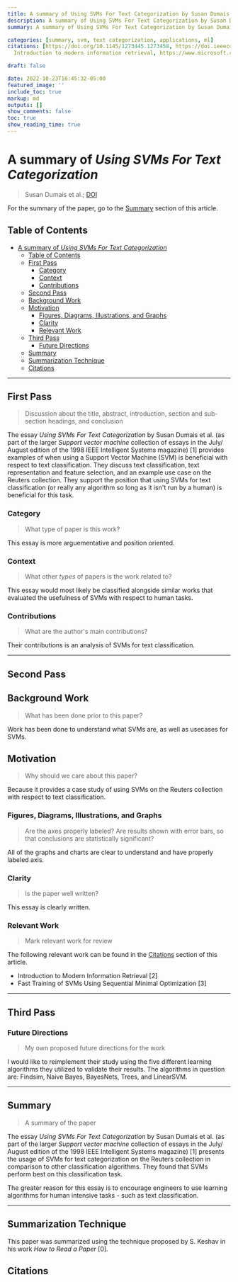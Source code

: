 ```yaml
---
title: A summary of Using SVMs For Text Categorization by Susan Dumais et al
description: A summary of Using SVMs For Text Categorization by Susan Dumais et al
summary: A summary of Using SVMs For Text Categorization by Susan Dumais et al

categories: [summary, svm, text categorization, applications, ml]
citations: [https://doi.org/10.1145/1273445.1273458, https://doi.ieeecomputersociety.org/10.1109/5254.708428,
  Introduction to modern information retrieval, https://www.microsoft.com/en-us/research/publication/sequential-minimal-optimization-a-fast-algorithm-for-training-support-vector-machines]

draft: false

date: 2022-10-23T16:45:32-05:00
featured_image: ''
include_toc: true
markup: md
outputs: []
show_comments: false
toc: true
show_reading_time: true
---
```


# A summary of *Using SVMs For Text Categorization*

> Susan Dumais et al.;
> [DOI](https://doi.ieeecomputersociety.org/10.1109/5254.708428)

For the summary of the paper, go to the [Summary](#summary) section of this
article.

## Table of Contents

- [A summary of *Using SVMs For Text Categorization*](#a-summary-of-using-svms-for-text-categorization)
  - [Table of Contents](#table-of-contents)
  - [First Pass](#first-pass)
    - [Category](#category)
    - [Context](#context)
    - [Contributions](#contributions)
  - [Second Pass](#second-pass)
  - [Background Work](#background-work)
  - [Motivation](#motivation)
    - [Figures, Diagrams, Illustrations, and Graphs](#figures-diagrams-illustrations-and-graphs)
    - [Clarity](#clarity)
    - [Relevant Work](#relevant-work)
  - [Third Pass](#third-pass)
    - [Future Directions](#future-directions)
  - [Summary](#summary)
  - [Summarization Technique](#summarization-technique)
  - [Citations](#citations)

______________________________________________________________________

## First Pass

> Discussion about the title, abstract, introduction, section and sub-section
> headings, and conclusion

The essay *Using SVMs For Text Categorization* by Susan Dumais et al. (as part
of the larger *Support vector machine* collection of essays in the July/ August
edition of the 1998 IEEE Intelligent Systems magazine) \[1\] provides examples
of when using a Support Vector Machine (SVM) is beneficial with respect to text
classification. They discuss text classification, text representation and
feature selection, and an example use case on the Reuters collection. They
support the position that using SVMs for text classification (or really any
algorithm so long as it isn't run by a human) is beneficial for this task.

### Category

> What type of paper is this work?

This essay is more arguementative and position oriented.

### Context

> What other *types* of papers is the work related to?

This essay would most likely be classified alongside similar works that
evaluated the usefulness of SVMs with respect to human tasks.

### Contributions

> What are the author's main contributions?

Their contributions is an analysis of SVMs for text classification.

______________________________________________________________________

## Second Pass

## Background Work

> What has been done prior to this paper?

Work has been done to understand what SVMs are, as well as usecases for SVMs.

## Motivation

> Why should we care about this paper?

Because it provides a case study of using SVMs on the Reuters collection with
respect to text classification.

### Figures, Diagrams, Illustrations, and Graphs

> Are the axes properly labeled? Are results shown with error bars, so that
> conclusions are statistically significant?

All of the graphs and charts are clear to understand and have properly labeled
axis.

### Clarity

> Is the paper well written?

This essay is clearly written.

### Relevant Work

> Mark relevant work for review

The following relevant work can be found in the [Citations](#citations) section
of this article.

- Introduction to Modern Information Retrieval \[2\]
- Fast Training of SVMs Using Sequential Minimal Optimization \[3\]

______________________________________________________________________

## Third Pass

### Future Directions

> My own proposed future directions for the work

I would like to reimplement their study using the five different learning
algorithms they utilized to validate their results. The algorithms in question
are: Findsim, Naive Bayes, BayesNets, Trees, and LinearSVM.

______________________________________________________________________

## Summary

> A summary of the paper

The essay *Using SVMs For Text Categorization* by Susan Dumais et al. (as part
of the larger *Support vector machine* collection of essays in the July/ August
edition of the 1998 IEEE Intelligent Systems magazine) \[1\] presents the usage
of SVMs for text categorization on the Reuters collection in comparison to other
classification algorithms. They found that SVMs perform best on this
classification task.

The greater reason for this essay is to encourage engineers to use learning
algorithms for human intensive tasks - such as text classification.

______________________________________________________________________

## Summarization Technique

This paper was summarized using the technique proposed by S. Keshav in his work
*How to Read a Paper* \[0\].

## Citations
